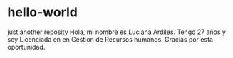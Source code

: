# hello-world
just another reposity
Hola, mi nombre es Luciana Ardiles. Tengo 27 años y soy Licenciada en en Gestion de Recursos humanos.
Gracias por esta oportunidad.
